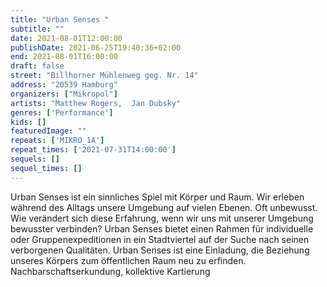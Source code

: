 ```yaml
---
title: "Urban Senses "
subtitle: ""
date: 2021-08-01T12:00:00
publishDate: 2021-06-25T19:40:36+02:00
end: 2021-08-01T16:00:00
draft: false
street: "Billhorner Mühlenweg geg. Nr. 14"
address: "20539 Hamburg"
organizers: ["Mikropol"]
artists: "Matthew Rogers,  Jan Dubsky"
genres: ['Performance']
kids: []
featuredImage: ""
repeats: ['MIKRO_1A']
repeat_times: ['2021-07-31T14:00:00']
sequels: []
sequel_times: []
---
```


Urban Senses ist ein sinnliches Spiel mit Körper und Raum. Wir erleben während des Alltags unsere Umgebung auf vielen Ebenen. Oft unbewusst. Wie verändert sich diese Erfahrung, wenn wir uns mit unserer Umgebung bewusster verbinden? Urban Senses bietet einen Rahmen für individuelle oder Gruppenexpeditionen in ein Stadtviertel auf der Suche nach seinen verborgenen Qualitäten. Urban Senses ist eine Einladung, die Beziehung unseres Körpers zum öffentlichen Raum neu zu erfinden. Nachbarschaftserkundung, kollektive Kartierung
